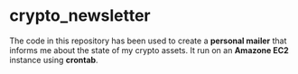 # crypto_newsletter
The code in this repository has been used to create a <b>personal mailer</b> that informs me about the state of my crypto assets.
It run on an <b>Amazone EC2</b> instance using <b>crontab</b>.
